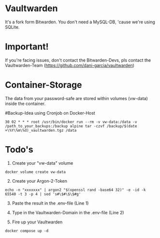 # Vaultwarden
It's a fork form Bitwarden. You don't need a MySQL-DB, 'cause we're using SQLite.

# Important!
If you're facing issues, don't contact the Bitwarden-Devs, pls contact the Vaultwarden-Team (https://github.com/dani-garcia/vaultwarden)

# Container-Storage
The data from your password-safe are stored within volumes (vw-data) inside the container.

#Backup-Idea using Cronjob on Docker-Host

```
30 02 * * * root /usr/bin/docker run --rm -v vw-data:/data -v /path_to_your_backups:/backup alpine tar -czvf /backup/$(date +\%Y\%m\%d)_vaultwarden.tgz /data
```

# Todo's

01. Create your "vw-data" volume
```
docker volume create vw-data
```
02. Create your Argon-2-Token
```
echo -n "xxxxxxx" | argon2 "$(openssl rand -base64 32)" -e -id -k 65540 -t 3 -p 4 | sed 's#\$#\$\$#g'
```
03. Paste the result in the .env-file (Line 1)

04. Type in the Vaultwarden-Domain in the .env-file (Line 2)

05. Fire up your Vaultwarden

```
docker compose up -d
```

